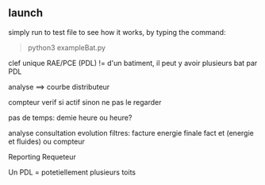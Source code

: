## launch
simply run to test file to see how it works, by typing the command:
> python3 exampleBat.py

clef unique RAE/PCE (PDL) != d'un batiment, il peut y avoir plusieurs bat par PDL

analyse ==> courbe distributeur

compteur verif si actif sinon ne pas le regarder

pas de temps: demie heure ou heure?

analyse consultation evolution filtres: facture energie finale fact et (energie et fluides) ou compteur

Reporting Requeteur 

Un PDL = potetiellement plusieurs toits